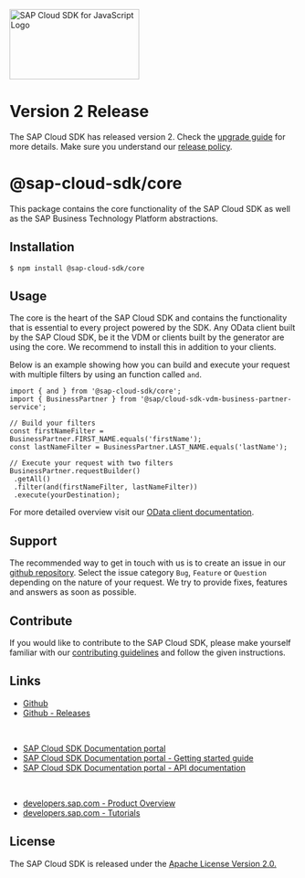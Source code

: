 <!-- sap-cloud-sdk-logo -->
<!-- This block is inserted by scripts/replace-common-readme.ts. Do not adjust it manually. -->
<a href="https://sap.com/s4sdk"><img src="https://help.sap.com/doc/2324e9c3b28748a4ae2ad08166d77675/1.0/en-US/logo-with-js.svg" alt="SAP Cloud SDK for JavaScript Logo" height="122.92" width="226.773"/></a>
<!-- sap-cloud-sdk-logo-stop -->

<!-- sap-cloud-sdk-2.0-announcement -->
<!-- This block is inserted by scripts/replace-common-readme.ts. Do not adjust it manually. -->
# Version 2 Release

The SAP Cloud SDK has released version 2.
Check the [upgrade guide](https://sap.github.io/cloud-sdk/docs/js/guides/upgrade-to-version-2) for more details.
Make sure you understand our [release policy](https://sap.github.io/cloud-sdk/docs/js/release-policy).
<!-- sap-cloud-sdk-2.0-announcement-stop -->

# @sap-cloud-sdk/core

This package contains the core functionality of the SAP Cloud SDK as well as the SAP Business Technology Platform abstractions.

## Installation

```
$ npm install @sap-cloud-sdk/core
```

## Usage

The core is the heart of the SAP Cloud SDK and contains the functionality that is essential to every project powered by the SDK.
Any OData client built by the SAP Cloud SDK, be it the VDM or clients built by the generator are using the core.
We recommend to install this in addition to your clients.

Below is an example showing how you can build and execute your request with multiple filters by using an function called `and`.

```
import { and } from '@sap-cloud-sdk/core';
import { BusinessPartner } from '@sap/cloud-sdk-vdm-business-partner-service';

// Build your filters
const firstNameFilter = BusinessPartner.FIRST_NAME.equals('firstName');
const lastNameFilter = BusinessPartner.LAST_NAME.equals('lastName');

// Execute your request with two filters
BusinessPartner.requestBuilder()
 .getAll()
 .filter(and(firstNameFilter, lastNameFilter))
 .execute(yourDestination);
```

For more detailed overview visit our [OData client documentation](https://sap.github.io/cloud-sdk/docs/js/features/odata/use-odata-v2-type-safe-client-for-javascript-typescript).

<!-- sap-cloud-sdk-common-readme -->
<!-- This block is inserted by scripts/replace-common-readme.ts. Do not adjust it manually. -->
## Support

The recommended way to get in touch with us is to create an issue in our [github repository](https://github.com/SAP/cloud-sdk-js/issues).
Select the issue category `Bug`, `Feature` or `Question` depending on the nature of your request.
We try to provide fixes, features and answers as soon as possible.

## Contribute

If you would like to contribute to the SAP Cloud SDK, please make yourself familiar with our [contributing guidelines](https://github.com/SAP/cloud-sdk-js/blob/main/CONTRIBUTING.md) and follow the given instructions.

## Links

- [Github](https://github.com/SAP/cloud-sdk-js)
- [Github - Releases](https://github.com/SAP/cloud-sdk-js/releases)

<br>

- [SAP Cloud SDK Documentation portal](https://sap.github.io/cloud-sdk/)
- [SAP Cloud SDK Documentation portal - Getting started guide](https://sap.github.io/cloud-sdk/docs/js/getting-started)
- [SAP Cloud SDK Documentation portal - API documentation](https://sap.github.io/cloud-sdk/docs/js/api-reference-js-ts)

<br>

- [developers.sap.com - Product Overview](https://developers.sap.com/topics/cloud-sdk.html)
- [developers.sap.com - Tutorials](https://developers.sap.com/tutorial-navigator.html?tag=products:technology-platform/sap-cloud-sdk/sap-cloud-sdk&tag=topic:javascript)

## License

The SAP Cloud SDK is released under the [Apache License Version 2.0.](http://www.apache.org/licenses/)
<!-- sap-cloud-sdk-common-readme-stop -->
